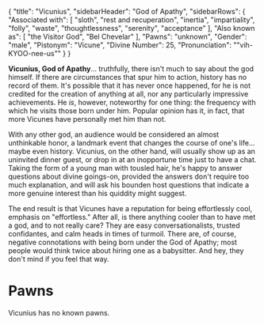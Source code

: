 {
	"title": "Vicunius",
	"sidebarHeader": "God of Apathy",
	"sidebarRows": {
		"Associated with": [ "sloth", "rest and recuperation", "inertia", "impartiality", "folly", "waste", "thoughtlessness", "serenity", "acceptance" ],
		"Also known as": [ "the Visitor God", "Bel Chevelar" ],
		"Pawns": "unknown",
		"Gender": "male",
		"Pistonym": "Vicune",
		"Divine Number": 25,
		"Pronunciation": "\"vih-KYOO-nee-us\""
	}
}

**Vicunius, God of Apathy**... truthfully, there isn't much to say about the god himself. If there are circumstances that spur him to action, history has no record of them. It's possible that it has never once happened, for he is not credited for the creation of anything at all, nor any particularly impressive achievements. He *is*, however, noteworthy for one thing: the frequency with which he visits those born under him. Popular opinion has it, in fact, that more Vicunes have personally met him than not.

With any other god, an audience would be considered an almost unthinkable honor, a landmark event that changes the course of one's life... maybe even history. Vicunius, on the other hand, will usually show up as an uninvited dinner guest, or drop in at an inopportune time just to have a chat. Taking the form of a young man with tousled hair, he's happy to answer questions about divine goings-on, provided the answers don't require too much explanation, and will ask his bounden host questions that indicate a more genuine interest than his quiddity might suggest.

The end result is that Vicunes have a reputation for being effortlessly cool, emphasis on "effortless." After all, is there anything cooler than to have met a god, and to not really care? They are easy conversationalists, trusted confidantes, and calm heads in times of turmoil. There are, of course, negative connotations with being born under the God of Apathy; most people would think twice about hiring one as a babysitter. And hey, they don't mind if you feel that way.

# Pawns

Vicunius has no known pawns.